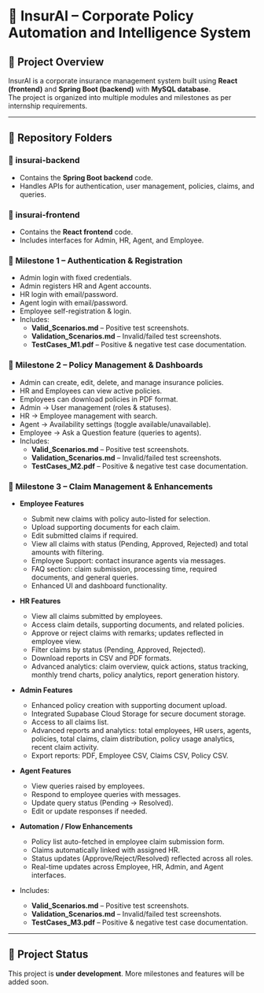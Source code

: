 # 🏢 InsurAI – Corporate Policy Automation and Intelligence System

## 📌 Project Overview
InsurAI is a corporate insurance management system built using **React (frontend)** and **Spring Boot (backend)** with **MySQL database**.  
The project is organized into multiple modules and milestones as per internship requirements.

---

## 📂 Repository Folders

### 📁 insurai-backend
- Contains the **Spring Boot backend** code.  
- Handles APIs for authentication, user management, policies, claims, and queries.  

### 📁 insurai-frontend
- Contains the **React frontend** code.  
- Includes interfaces for Admin, HR, Agent, and Employee.  

### 📁 Milestone 1 – Authentication & Registration
- Admin login with fixed credentials.  
- Admin registers HR and Agent accounts.  
- HR login with email/password.  
- Agent login with email/password.  
- Employee self-registration & login.  
- Includes:  
  - **Valid_Scenarios.md** – Positive test screenshots.  
  - **Validation_Scenarios.md** – Invalid/failed test screenshots.  
  - **TestCases_M1.pdf** – Positive & negative test case documentation.  

### 📁 Milestone 2 – Policy Management & Dashboards
- Admin can create, edit, delete, and manage insurance policies.  
- HR and Employees can view active policies.  
- Employees can download policies in PDF format.  
- Admin → User management (roles & statuses).  
- HR → Employee management with search.  
- Agent → Availability settings (toggle available/unavailable).  
- Employee → Ask a Question feature (queries to agents).  
- Includes:  
  - **Valid_Scenarios.md** – Positive test screenshots.  
  - **Validation_Scenarios.md** – Invalid/failed test screenshots.  
  - **TestCases_M2.pdf** – Positive & negative test case documentation.  

### 📁 Milestone 3 – Claim Management & Enhancements
- **Employee Features**
  - Submit new claims with policy auto-listed for selection.
  - Upload supporting documents for each claim.
  - Edit submitted claims if required.
  - View all claims with status (Pending, Approved, Rejected) and total amounts with filtering.
  - Employee Support: contact insurance agents via messages.
  - FAQ section: claim submission, processing time, required documents, and general queries.
  - Enhanced UI and dashboard functionality.

- **HR Features**
  - View all claims submitted by employees.
  - Access claim details, supporting documents, and related policies.
  - Approve or reject claims with remarks; updates reflected in employee view.
  - Filter claims by status (Pending, Approved, Rejected).
  - Download reports in CSV and PDF formats.
  - Advanced analytics: claim overview, quick actions, status tracking, monthly trend charts, policy analytics, report generation history.

- **Admin Features**
  - Enhanced policy creation with supporting document upload.
  - Integrated Supabase Cloud Storage for secure document storage.
  - Access to all claims list.
  - Advanced reports and analytics: total employees, HR users, agents, policies, total claims, claim distribution, policy usage analytics, recent claim activity.
  - Export reports: PDF, Employee CSV, Claims CSV, Policy CSV.

- **Agent Features**
  - View queries raised by employees.
  - Respond to employee queries with messages.
  - Update query status (Pending → Resolved).
  - Edit or update responses if needed.

- **Automation / Flow Enhancements**
  - Policy list auto-fetched in employee claim submission form.
  - Claims automatically linked with assigned HR.
  - Status updates (Approve/Reject/Resolved) reflected across all roles.
  - Real-time updates across Employee, HR, Admin, and Agent interfaces.

- Includes:  
  - **Valid_Scenarios.md** – Positive test screenshots.  
  - **Validation_Scenarios.md** – Invalid/failed test screenshots.  
  - **TestCases_M3.pdf** – Positive & negative test case documentation.  

---

## 🚧 Project Status
This project is **under development**. More milestones and features will be added soon.
